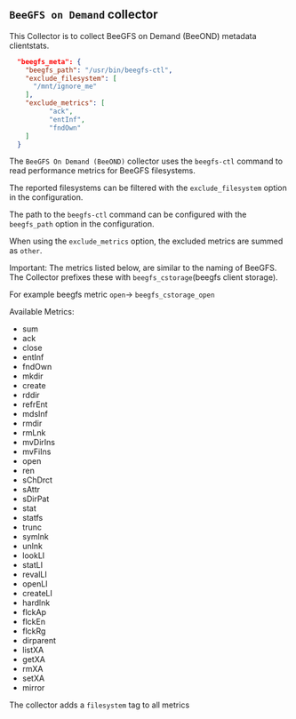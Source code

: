 ## `BeeGFS on Demand` collector
This Collector is to collect BeeGFS on Demand (BeeOND) metadata clientstats.

```json
  "beegfs_meta": {
	"beegfs_path": "/usr/bin/beegfs-ctl",
    "exclude_filesystem": [
      "/mnt/ignore_me"
    ],
    "exclude_metrics": [     
          "ack",
          "entInf",
          "fndOwn"
    ]
  }
```

The `BeeGFS On Demand (BeeOND)` collector uses the `beegfs-ctl` command to read performance metrics for
BeeGFS filesystems.

The reported filesystems can be filtered with the `exclude_filesystem` option
in the configuration.

The path to the `beegfs-ctl` command can be configured with the `beegfs_path` option
in the configuration.

When using the `exclude_metrics` option, the excluded metrics are summed as `other`.

Important: The metrics listed below, are similar to the naming of BeeGFS. The Collector prefixes these with `beegfs_cstorage`(beegfs client storage).

For example beegfs metric `open`-> `beegfs_cstorage_open`

Available Metrics:

* sum
* ack
* close
* entInf
* fndOwn
* mkdir
* create
* rddir
* refrEnt
* mdsInf
* rmdir
* rmLnk
* mvDirIns
* mvFiIns
* open
* ren
* sChDrct
* sAttr
* sDirPat
* stat
* statfs
* trunc
* symlnk
* unlnk
* lookLI
* statLI
* revalLI
* openLI
* createLI
* hardlnk
* flckAp
* flckEn
* flckRg
* dirparent
* listXA
* getXA
* rmXA
* setXA
* mirror

The collector adds a `filesystem` tag to all metrics